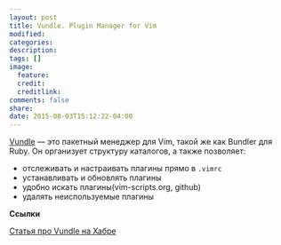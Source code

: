 ```yaml
---
layout: post
title: Vundle. Plugin Manager for Vim
modified:
categories: 
description:
tags: []
image:
  feature:
  credit:
  creditlink:
comments: false
share:
date: 2015-08-03T15:12:22-04:00
---
```


[Vundle](https://github.com/gmarik/vundle/) — это пакетный менеджер для Vim, такой же как Bundler для Ruby. Он организует структуру каталогов, а также позволяет:

* отслеживать и настраивать плагины прямо в `.vimrc`
* устанавливать и обновлять плагины
* удобно искать плагины(vim-scripts.org, github)
* удалять неиспользуемые плагины

**Ссылки**

[Статья про Vundle на Хабре](http://habrahabr.ru/post/148549/)

